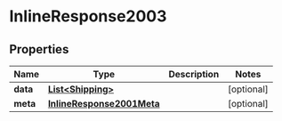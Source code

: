 
# InlineResponse2003

## Properties
Name | Type | Description | Notes
------------ | ------------- | ------------- | -------------
**data** | [**List&lt;Shipping&gt;**](Shipping.md) |  |  [optional]
**meta** | [**InlineResponse2001Meta**](InlineResponse2001Meta.md) |  |  [optional]



